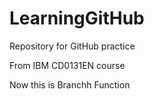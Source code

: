 # LearningGitHub
Repository for GitHub practice

From IBM CD0131EN course

Now this is Branchh Function
